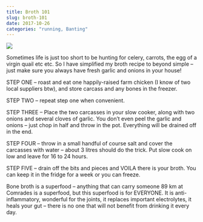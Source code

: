 ```yaml
---
title: Broth 101
slug: broth-101
date: 2017-10-26
categories: "running, Banting"
---
```


<p><img src="http://res.cloudinary.com/dy6grlu8z/image/upload/v1558841613/ldjopgh4agrbwo8ifvjf.jpg"/></p>
<p>Sometimes life is just too short to be hunting for celery, carrots, the egg of a virgin quail etc etc. So I have simplified my broth recipe to beyond simple – just make sure you always have fresh garlic and onions in your house!</p>
<p>STEP ONE – roast and eat one happily-raised farm chicken (I know of two local suppliers btw), and store carcass and any bones in the freezer.</p>
<p>STEP TWO – repeat step one when convenient.</p>
<p>STEP THREE – Place the two carcasses in your slow cooker, along with two onions and several cloves of garlic. You don’t even peel the garlic and onions – just chop in half and throw in the pot. Everything will be drained off in the end.</p>
<p>STEP FOUR – throw in a small handful of course salt and cover the carcasses with water – about 3 litres should do the trick. Put slow cook on low and leave for 16 to 24 hours.</p>
<p>STEP FIVE – drain off the bits and pieces and VOILA there is your broth. You can keep it in the fridge for a week or you can freeze.</p>
<p>Bone broth is a superfood – anything that can carry someone 89 km at Comrades is a superfood, but this superfood is for EVERYONE. It is anti-inflammatory, wonderful for the joints, it replaces important electrolytes, it heals your gut – there is no one that will not benefit from drinking it every day.</p>







